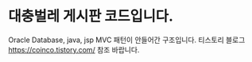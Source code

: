 # 대충벌레 게시판 코드입니다.
 Oracle Database, java, jsp 
 MVC 패턴이 안들어간 구조입니다.
 티스토리 블로그 https://coinco.tistory.com/ 참조 바랍니다.
